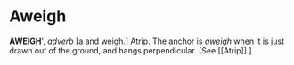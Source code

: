 # Aweigh

**AWEIGH**', _adverb_ \[a and weigh.\] Atrip. The anchor is _aweigh_ when it is just drawn out of the ground, and hangs perpendicular. \[See [[Atrip]].\]